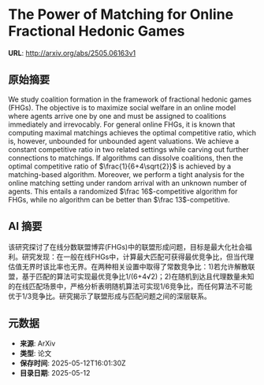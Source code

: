 # The Power of Matching for Online Fractional Hedonic Games

**URL**: http://arxiv.org/abs/2505.06163v1

## 原始摘要

We study coalition formation in the framework of fractional hedonic games
(FHGs). The objective is to maximize social welfare in an online model where
agents arrive one by one and must be assigned to coalitions immediately and
irrevocably. For general online FHGs, it is known that computing maximal
matchings achieves the optimal competitive ratio, which is, however, unbounded
for unbounded agent valuations.
  We achieve a constant competitive ratio in two related settings while carving
out further connections to matchings. If algorithms can dissolve coalitions,
then the optimal competitive ratio of $\frac{1}{6+4\sqrt{2}}$ is achieved by a
matching-based algorithm. Moreover, we perform a tight analysis for the online
matching setting under random arrival with an unknown number of agents. This
entails a randomized $\frac 16$-competitive algorithm for FHGs, while no
algorithm can be better than $\frac 13$-competitive.


## AI 摘要

该研究探讨了在线分数联盟博弈(FHGs)中的联盟形成问题，目标是最大化社会福利。研究发现：在一般在线FHGs中，计算最大匹配可获得最优竞争比，但当代理估值无界时该比率也无界。在两种相关设置中取得了常数竞争比：1)若允许解散联盟，基于匹配的算法可实现最优竞争比1/(6+4√2)；2)在随机到达且代理数量未知的在线匹配场景中，严格分析表明随机算法可实现1/6竞争比，而任何算法不可能优于1/3竞争比。研究揭示了联盟形成与匹配问题之间的深层联系。

## 元数据

- **来源**: ArXiv
- **类型**: 论文
- **保存时间**: 2025-05-12T16:01:30Z
- **目录日期**: 2025-05-12
